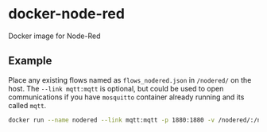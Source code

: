 # docker-node-red
Docker image for Node-Red

## Example 

Place any existing flows named as ```flows_nodered.json``` in ```/nodered/``` on the host. The ```--link mqtt:mqtt``` is optional, but could be used to open communications if you have ```mosquitto``` container already running and its called ```mqtt```.

```bash
docker run --name nodered --link mqtt:mqtt -p 1880:1880 -v /nodered/:/nodered/ -d gavindekock/docker-node-red
```

